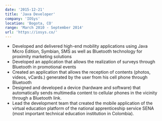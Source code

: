```yaml
---
date: '2015-12-21'
title: 'Java Developer'
company: 'IOSys'
location: 'Bogota, CO'
range: 'March 2010 - September 2014'
url: 'https://iosys.co/'
---
```


- Developed and delivered high-end mobility applications using Java Micro Edition, Symbian, SMS as well as Bluetooth technology for proximity marketing solutions
- Developed an application that allows the realization of surveys through Bluetooth in promotional events
- Created an application that allows the reception of contents (photos, videos, vCards.) generated by the user from his cell phone through Bluetooth
- Designed and developed a device (hardware and software) that automatically sends multimedia content to cellular phones in the vicinity through a Bluetooth link.
- Lead the development team that created the mobile application of the virtual education platform of the national apprenticeship service SENA (most important technical education institution in Colombia).

